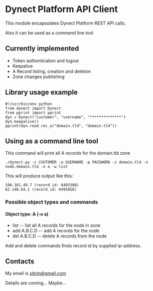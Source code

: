 # Dynect Platform API Client

This module encapsulates Dynect Platform REST API calls.

Also it can be used as a command line tool

## Currently implemented

*   Token authentication and logout
*   Keepalive
*   A Record listing, creation and deletion
*   Zone changes publishing

## Library usage example

    #!/usr/bin/env python
    from dynect import Dynect
    from pprint import pprint
    dyn = Dynect("customer", "username", "**************")
    dyn.keepalive()
    pprint(dyn.read_rec_a("domain.tld", "domain.tld"))

## Using as a command line tool

This command will print all A records for the domain.tld zone

    ./dynect.py -c CUSTOMER -u USERNAME -p PASSWORD -z domain.tld -n node.domain.tld -o a -w list

This will produce output like this:

    190.161.49.7 (record id: 6493308)
    62.148.64.1 (record id: 6495858)

### Possible object types and commands

#### Object type: A (-o a)

*   list -- list all A records for the node in zone
*   add A.B.C.D -- add A records for the node
*   del A.B.C.D -- delete A records from the node

Add and delete commands finds record id by supplied ip-address.

## Contacts

My email is sitnin@gmail.com

Details are coming...
Maybe...
